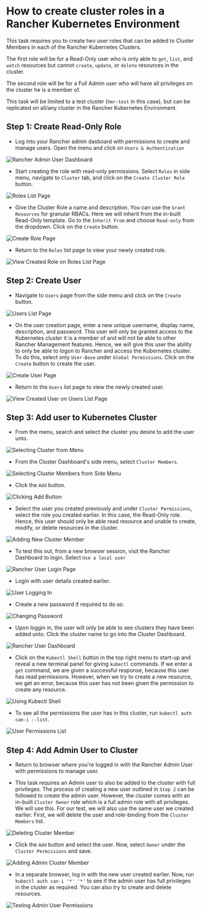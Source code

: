 # How to create cluster roles in a Rancher Kubernetes Environment

This task requires you to create two user roles that can be added to Cluster Members in each of the Rancher Kubernetes Clusters. 

The first role will be for a Read-Only user who is only able to `get`, `list`, and `watch` resources but cannot `create`, `update`, or `delete` resources in the cluster.

The second role will be for a Full Admin user who will have all privileges on the cluster he is a member of.

This task will be limited to a test cluster (`hmr-test` in this case), but can be replicated on all/any cluster in the Rancher Kubernetes Environment.

## Step 1: Create Read-Only Role

- Log into your Rancher admin dasboard with permissions to create and manage users. Open the menu and click on `Users & Authentication`

![Rancher Admin User Dashboard](./images/rnchr-roles/mkrnchr1.png)

- Start creating the role with read-only permissions. Select `Roles` in side menu, navigate to `Cluster` tab, and click on the `Create Cluster Role` button.

![Roles List Page](./images/rnchr-roles/mkrnchr2.png)

- Give the Cluster Role a name and description. You can use the `Grant Resources` for granular RBACs. Here we will inherit from the in-built Read-Only template. Go to the `Inherit From` and choose `Read-only` from the dropdown. Click on the `Create` button.

![Create Role Page](./images/rnchr-roles/mkrnchr3.png)

- Return to the `Roles` list page to view your newly created role.

![View Created Role on Roles List Page](./images/rnchr-roles/mkrnchr4.png)

## Step 2: Create User

- Navigate to `Users` page from the side menu and click on the `Create` button.

![Users List Page](./images/rnchr-roles/mkrnchr5.png)

- On the user creation page, enter a new unique username, display name, description, and password. This user will only be granted access to the Kubernetes cluster it is a member of and will not be able to other Rancher Management features. Hence, we will give this user the ability to only be able to logon to Rancher and access the Kubernetes cluster. To do this, select only `User-Base` under `Global Permissions`. Click on the `Create` button to create the user.

![Create User Page](./images/rnchr-roles/mkrnchr6.png)

- Return to the `Users` list page to view the newly created user.

![View Created User on Users List Page](./images/rnchr-roles/mkrnchr7.png)

## Step 3: Add user to Kubernetes Cluster

- From the menu, search and select the cluster you desire to add the user unto.

![Selecting Cluster from Menu](./images/rnchr-roles/mkrnchr8.png)

- From the Cluster Dashboard's side menu, select `Cluster Members`.

![Selecting Cluster Members from Side Menu](./images/rnchr-roles/mkrnchr9.png)

- Click the `Add` button.

![Clicking Add Button](./images/rnchr-roles/mkrnchr10.png)

- Select the user you created previously and under `Cluster Permissions`, select the role you created earlier. In this case, the Read-Only role. Hence, this user should only be able read resource and unable to create, modify, or delete resources in the cluster.

![Adding New Cluster Member](./images/rnchr-roles/mkrnchr11.png)

- To test this out, from a new browser session, visit the Rancher Dashboard to login. Select `Use a local user`

![Rancher User Login Page](./images/rnchr-roles/mkrnchr12.png)

- Login with user details created earlier.

![User Logging In](./images/rnchr-roles/mkrnchr13.png)

- Create a new password if required to do so.

![Changing Password](./images/rnchr-roles/mkrnchr14.png)

- Upon loggin in, the user will only be able to see clusters they have been added unto. Click the cluster name to go into the Cluster Dashboard.

![Rancher User Dashboard](./images/rnchr-roles/mkrnchr15.png)

- Click on the `Kubectl Shell` button in the top right menu to start-up and reveal a new terminal panel for giving `kubectl` commands. If we enter a `get` command, we are given a successful response, because this user has read permissions. However, when we try to create a new resource, we get an error, because this user has not been given the permission to create any resource.

![Using Kubectl Shell](./images/rnchr-roles/mkrnchr16.png)

- To see all the permissions the user has in this cluster, run `kubectl auth can-i --list`.

![User Permissions List](./images/rnchr-roles/mkrnchr16-5.png)

## Step 4: Add Admin User to Cluster

- Return to browser where you're logged in with the Rancher Admin User with permissions to manage user.

- This task requires an Admin user to also be added to the cluster with full privileges. The process of creating a new user outlined in `Step 2` can be followed to create the admin user. However, the cluster comes with an in-built `Cluster Owner` role which is a full admin role with all privileges. We will use this. For our test, we will also use the same user we created earlier. First, we will delete the user and role-binding from the `Cluster Members` list.

![Deleting Cluster Member](./images/rnchr-roles/mkrnchr17.png)

- Click the `Add` button and select the user. Now, select `Owner` under the `Cluster Permissions` and save.

![Adding Admin Cluster Member](./images/rnchr-roles/mkrnchr18.png)

- In a separate browser, log in with the new user created earlier. Now, run `kubectl auth can-i '*' '*'` to see if the admin user has full privileges in the cluster as required. You can also try to create and delete resources.

![Testing Admin User Permissions](./images/rnchr-roles/mkrnchr19.png)

